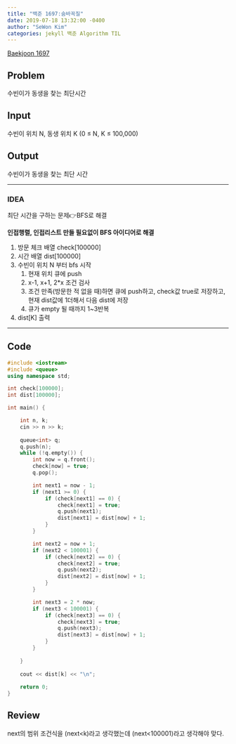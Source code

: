 ```yaml
---
title: "백준 1697:숨바꼭질"
date: 2019-07-18 13:32:00 -0400
author: "SeWon Kim"
categories: jekyll 백준 Algorithm TIL
---
```


[Baekjoon 1697](https://www.acmicpc.net/problem/1697)

## Problem
  수빈이가 동생을 찾는 최단시간

## Input
  수빈이 위치 N, 동생 위치 K (0 ≤ N, K ≤ 100,000) 
  
## Output
  수빈이가 동생을 찾는 최단 시간

---


### IDEA
최단 시간을 구하는 문제👉BFS로 해결

**인접행렬, 인접리스트 만들 필요없이 BFS 아이디어로 해결**

  1. 방문 체크 배열 check[100000]
  2. 시간 배열 dist[100000]
  3. 수빈이 위치 N 부터 bfs 시작
      1. 현재 위치 큐에 push
      2. x-1, x+1, 2*x 조건 검사 
      3. 조건 만족(방문한 적 없을 때)하면 큐에 push하고, check값 true로 저장하고, 현재 dist값에 1더해서 다음 dist에 저장
      4. 큐가 empty 될 때까지 1~3반복
  4. dist[K] 출력
     
     
---


## Code
```cpp
#include <iostream>
#include <queue>
using namespace std;

int check[100000];
int dist[100000];

int main() {

	int n, k;
	cin >> n >> k;
	
	queue<int> q;
	q.push(n);
	while (!q.empty()) {
		int now = q.front();
		check[now] = true;
		q.pop();

		int next1 = now - 1;
		if (next1 >= 0) {
			if (check[next1] == 0) {
				check[next1] = true;
				q.push(next1);
				dist[next1] = dist[now] + 1;
			}
		}

		int next2 = now + 1;
		if (next2 < 100001) {
			if (check[next2] == 0) {
				check[next2] = true;
				q.push(next2);
				dist[next2] = dist[now] + 1;
			}
		}

		int next3 = 2 * now;
		if (next3 < 100001) {
			if (check[next3] == 0) {
				check[next3] = true;
				q.push(next3);
				dist[next3] = dist[now] + 1;
			}
		}
		
	}
		
	cout << dist[k] << "\n";
	
	return 0;
}
```


## Review
next의 범위 조건식을 (next<k)라고 생각했는데 (next<100001)라고 생각해야 맞다.
